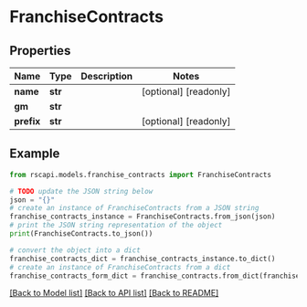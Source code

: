 # FranchiseContracts


## Properties

Name | Type | Description | Notes
------------ | ------------- | ------------- | -------------
**name** | **str** |  | [optional] [readonly] 
**gm** | **str** |  | 
**prefix** | **str** |  | [optional] [readonly] 

## Example

```python
from rscapi.models.franchise_contracts import FranchiseContracts

# TODO update the JSON string below
json = "{}"
# create an instance of FranchiseContracts from a JSON string
franchise_contracts_instance = FranchiseContracts.from_json(json)
# print the JSON string representation of the object
print(FranchiseContracts.to_json())

# convert the object into a dict
franchise_contracts_dict = franchise_contracts_instance.to_dict()
# create an instance of FranchiseContracts from a dict
franchise_contracts_form_dict = franchise_contracts.from_dict(franchise_contracts_dict)
```
[[Back to Model list]](../README.md#documentation-for-models) [[Back to API list]](../README.md#documentation-for-api-endpoints) [[Back to README]](../README.md)


